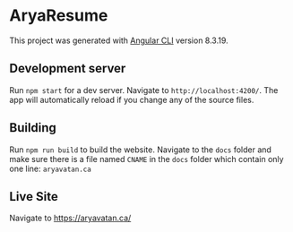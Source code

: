 # AryaResume

This project was generated with [Angular CLI](https://github.com/angular/angular-cli) version 8.3.19.

## Development server

Run `npm start` for a dev server. Navigate to `http://localhost:4200/`. The app will automatically reload if you change any of the source files.

## Building

Run `npm run build` to build the website. Navigate to the `docs` folder and make sure there is a file named `CNAME` in the `docs` folder which contain only one line: `aryavatan.ca`

## Live Site

Navigate to https://aryavatan.ca/

